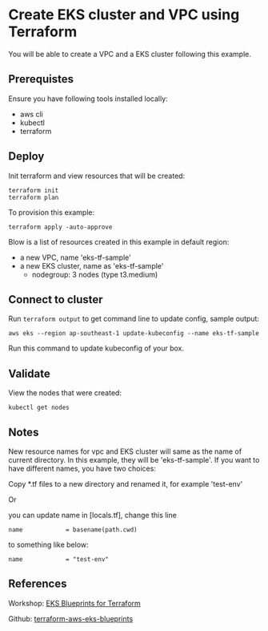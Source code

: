 # Create EKS cluster and VPC using Terraform

You will be able to create a VPC and a EKS cluster following this example.
## Prerequistes

Ensure you have following tools installed locally:

- aws cli
- kubectl
- terraform

## Deploy

Init terraform and view resources that will be created:
```
terraform init
terraform plan
```

To provision this example:
```
terraform apply -auto-approve
```

Blow is a list of resources created in this example in default region:

- a new VPC, name 'eks-tf-sample'
- a new EKS cluster, name as 'eks-tf-sample'
  - nodegroup: 3 nodes (type t3.medium) 

## Connect to cluster

Run `terraform output` to get command line to update config, sample output:
```
aws eks --region ap-southeast-1 update-kubeconfig --name eks-tf-sample
```

Run this command to update kubeconfig of your box.

## Validate

View the nodes that were created:
```
kubectl get nodes
```

## Notes

New resource names for vpc and EKS cluster will same as the name of current directory. In this example, they will be 'eks-tf-sample'. If you want to have different names, you have two choices:

Copy *.tf files to a new directory and renamed it, for example 'test-env'

Or 

you can update name in [locals.tf], change this line
```
name            = basename(path.cwd)
```

to something like below:
```
name            = "test-env"
```


## References

Workshop: [EKS Blueprints for Terraform](https://catalog.workshops.aws/eks-blueprints-terraform/en-US)

Github: [terraform-aws-eks-blueprints
](https://github.com/aws-ia/terraform-aws-eks-blueprints)